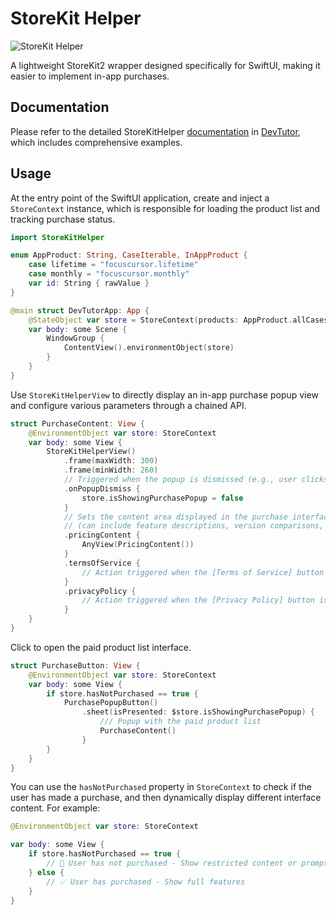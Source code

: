 StoreKit Helper
===

![StoreKit Helper](https://github.com/user-attachments/assets/d0d27552-9d2d-4a09-8d8d-b96b3b3648a9)

A lightweight StoreKit2 wrapper designed specifically for SwiftUI, making it easier to implement in-app purchases.

## Documentation

Please refer to the detailed StoreKitHelper [documentation](https://github.com/jaywcjlove/devtutor) in [DevTutor](https://github.com/jaywcjlove/devtutor), which includes comprehensive examples.

## Usage

At the entry point of the SwiftUI application, create and inject a `StoreContext` instance, which is responsible for loading the product list and tracking purchase status.

```swift
import StoreKitHelper

enum AppProduct: String, CaseIterable, InAppProduct {
    case lifetime = "focuscursor.lifetime"
    case monthly = "focuscursor.monthly"
    var id: String { rawValue }
}

@main struct DevTutorApp: App {
    @StateObject var store = StoreContext(products: AppProduct.allCases)
    var body: some Scene {
        WindowGroup {
            ContentView().environmentObject(store)
        }
    }
}
```

Use `StoreKitHelperView` to directly display an in-app purchase popup view and configure various parameters through a chained API.

```swift
struct PurchaseContent: View {
    @EnvironmentObject var store: StoreContext
    var body: some View {
        StoreKitHelperView()
            .frame(maxWidth: 300)
            .frame(minWidth: 260)
            // Triggered when the popup is dismissed (e.g., user clicks the close button)
            .onPopupDismiss {
                store.isShowingPurchasePopup = false
            }
            // Sets the content area displayed in the purchase interface 
            // (can include feature descriptions, version comparisons, etc.)
            .pricingContent {
                AnyView(PricingContent())
            }
            .termsOfService {
                // Action triggered when the [Terms of Service] button is clicked
            }
            .privacyPolicy {
                // Action triggered when the [Privacy Policy] button is clicked
            }
    }
}
```

Click to open the paid product list interface.

```swift
struct PurchaseButton: View {
    @EnvironmentObject var store: StoreContext
    var body: some View {
        if store.hasNotPurchased == true {
            PurchasePopupButton()
                .sheet(isPresented: $store.isShowingPurchasePopup) {
                    /// Popup with the paid product list
                    PurchaseContent()
                }
        }
    }
}
```

You can use the `hasNotPurchased` property in `StoreContext` to check if the user has made a purchase, and then dynamically display different interface content. For example:

```swift
@EnvironmentObject var store: StoreContext

var body: some View {
    if store.hasNotPurchased == true {
        // 🧾 User has not purchased - Show restricted content or prompt for purchase
    } else {
        // ✅ User has purchased - Show full features
    }
}
```
